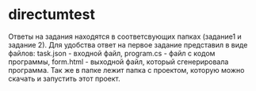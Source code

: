 # directumtest
Ответы на задания находятся в соответсвующих папках (задание1 и задание 2).
Для удобства ответ на первое задание представил в виде файлов: task.json - входной файл, program.cs - файл с кодом программы, form.html - выходной файл,
который сгенерировала программа. Так же в папке лежит папка с проектом, которую можно скачать и запустить этот проект.
